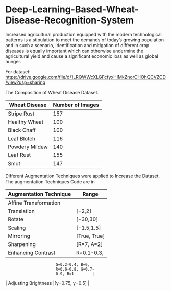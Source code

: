 # Deep-Learning-Based-Wheat-Disease-Recognition-System
Increased agricultural production equipped with the modern technological patterns is a stipulation to meet the demands of today’s growing population and in such a scenario, identification and mitigation of different crop diseases is equally important which can otherwise undermine the agricultural yield and cause a significant economic loss as well as global hunger.

For dataset:
https://drive.google.com/file/d/1LRQWWcXLGFcfyxHIMkZnorCHOhQCVZCD/view?usp=sharing

The Composition of Wheat Disease Dataset.

| Wheat Disease  | Number of Images |
|----------------|------------------|
| Stripe Rust    | 157              |
| Healthy Wheat  | 100              |
| Black Chaff    | 100              |
| Leaf Blotch    | 116              |
| Powdery Mildew | 140              |
| Leaf Rust      | 155              |
| Smut           | 147              |

Different Augmentation Techniques were applied to Increase the Dataset. The augmentation Techniques Code are in 

| Augmentation Technique | Range          |
|------------------------|--------------  |
|  Affine Transformation |                |
| Translation            | [-2,2]         |
| Rotate                 | [-30,30]       |
| Scaling                | [-1.5,1.5]     |
| Mirroring              | [True, True]   |
| Sharpening             | [R=7, A=2]     |
| Enhancing Contrast     |  R=0.1-0.3,
                          G=0.2-0.4, B=0,
                          R=0.6-0.8, G=0.7-
                          0.9, B=1        |
| Adjusting Brightness   |[γ=0.75, γ=0.5] |
